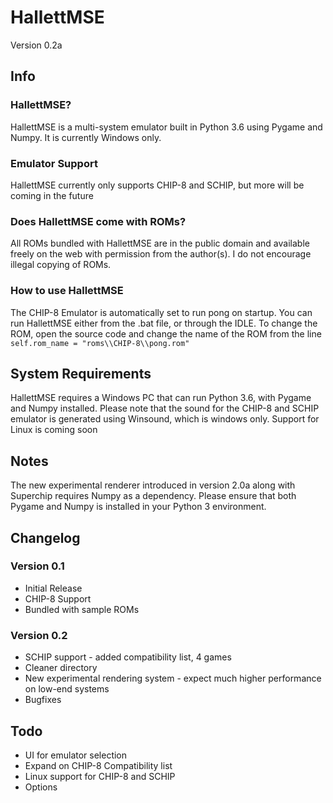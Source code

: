 # HallettMSE
Version 0.2a

## Info

### HallettMSE?
HallettMSE is a multi-system emulator built in Python 3.6 using Pygame and Numpy. It is currently Windows only.

### Emulator Support
HallettMSE currently only supports CHIP-8 and SCHIP, but more will be coming in the future

### Does HallettMSE come with ROMs?
All ROMs bundled with HallettMSE are in the public domain and available freely on the web with permission from the author(s). I do not encourage illegal copying of ROMs.

### How to use HallettMSE
The CHIP-8 Emulator is automatically set to run pong on startup. You can run HallettMSE either from the .bat file, or through the IDLE.
To change the ROM, open the source code and change the name of the ROM from the line `self.rom_name = "roms\\CHIP-8\\pong.rom"`

## System Requirements
HallettMSE requires a Windows PC that can run Python 3.6, with Pygame and Numpy installed.
Please note that the sound for the CHIP-8 and SCHIP emulator is generated using Winsound, which is windows only.
Support for Linux is coming soon

## Notes
The new experimental renderer introduced in version 2.0a along with Superchip requires Numpy as a dependency. Please ensure that both Pygame and Numpy is installed in your Python 3 environment.

## Changelog

### Version 0.1
- Initial Release
- CHIP-8 Support
- Bundled with sample ROMs

### Version 0.2
- SCHIP support - added compatibility list, 4 games
- Cleaner directory
- New experimental rendering system - expect much higher performance on low-end systems
- Bugfixes

## Todo
- UI for emulator selection
- Expand on CHIP-8 Compatibility list
- Linux support for CHIP-8 and SCHIP
- Options
